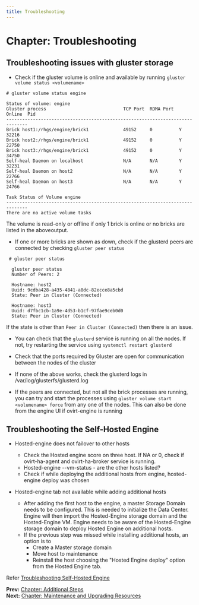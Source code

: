 ```yaml
---
title: Troubleshooting
---
```


# Chapter: Troubleshooting

## Troubleshooting issues with gluster storage

* Check if the gluster volume is online and available by running `gluster volume status <volumename>`

```
# gluster volume status engine

Status of volume: engine
Gluster process                             TCP Port  RDMA Port  Online  Pid
------------------------------------------------------------------------------
Brick host1:/rhgs/engine/brick1             49152     0          Y       32216
Brick host2:/rhgs/engine/brick1             49152     0          Y       22750
Brick host3:/rhgs/engine/brick1             49152     0          Y       34750
Self-heal Daemon on localhost               N/A       N/A        Y       32231
Self-heal Daemon on host2                   N/A       N/A        Y       22766
Self-heal Daemon on host3                   N/A       N/A        Y       24766

Task Status of Volume engine
------------------------------------------------------------------------------
There are no active volume tasks
```

The volume is read-only or offline if only 1 brick is online or no bricks are listed in the aboveoutput.


* If one or more bricks are shown as down, check if the glusterd peers are connected by checking `gluster peer status`

```
 # gluster peer status

  gluster peer status
  Number of Peers: 2

  Hostname: host2
  Uuid: 9cdba428-a435-4841-a8dc-82ecce8a5cbd
  State: Peer in Cluster (Connected)

  Hostname: host3
  Uuid: d7fbc1cb-1a9e-4d53-b1cf-97fae9ceb0d0
  State: Peer in Cluster (Connected)
```

If the state is other than `Peer in Cluster (Connected)` then there is an issue.

   * You can check that the `glusterd` service is running on all the nodes. If not, try restarting the service using `systemctl restart glusterd`

   * Check that the ports required by Gluster are open for communication between the nodes of the cluster

   * If none of the above works, check the glusterd logs in /var/log/glusterfs/glusterd.log

* If the peers are connected, but not all the brick processes are running, you can try and start the processes using `gluster volume start <volumename> force` from any one of the nodes. This can also be done from the engine UI if ovirt-engine is running

## Troubleshooting the Self-Hosted Engine

* Hosted-engine does not failover to other hosts

    * Check the Hosted engine score on three host. If NA or 0, check if ovirt-ha-agent and ovirt-ha-broker service is running.
    * Hosted-engine --vm-status - are the other hosts listed?
    * Check if while deploying the additional hosts from engine, hosted-engine deploy was chosen

* Hosted-engine tab not available while adding additional hosts

    * After adding the first host to the engine, a master Storage Domain needs to be configured. This is needed to initialize the Data Center. Engine will then import the Hosted-Engine storage domain and the Hosted-Engine VM. Engine needs to be aware of the Hosted-Engine storage domain to deploy Hosted Engine on additional hosts.
    * If the previous step was missed while installing additional hosts, an option is to
        * Create a Master storage domain
        * Move host to maintenance
        * Reinstall the host choosing the "Hosted Engine deploy" option from the Hosted Engine tab.

Refer [Troubleshooting Self-Hosted Engine](self-hosted/chap-Deploying_Self-Hosted_Engine)

**Prev:** [Chapter: Additional Steps ](chap-Additional_Steps) <br/>
**Next:** [Chapter: Maintenance and Upgrading Resources ](chap-Maintenance_and_Upgrading_Resources)
